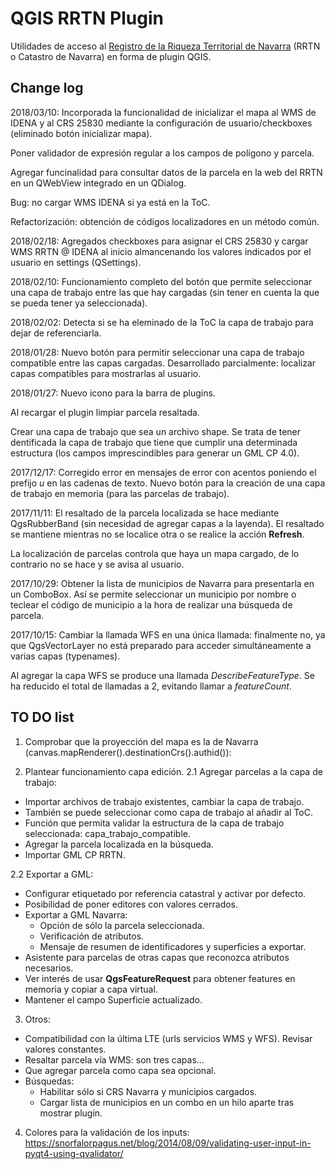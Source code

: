 # QGIS RRTN Plugin
Utilidades de acceso al [Registro de la Riqueza Territorial de Navarra](https://catastro.navarra.es) (RRTN o Catastro de Navarra) en forma de plugin QGIS.

## Change log
2018/03/10:
Incorporada la funcionalidad de inicializar el mapa al WMS de IDENA y al CRS 25830 mediante la configuración de usuario/checkboxes (eliminado botón inicializar mapa).

Poner validador de expresión regular a los campos de polígono y parcela.

Agregar funcinalidad para consultar datos de la parcela en la web del RRTN en un QWebView integrado en un QDialog.

Bug: no cargar WMS IDENA si ya está en la ToC.

Refactorización: obtención de códigos localizadores en un método común.

2018/02/18:
Agregados checkboxes para asignar el CRS 25830 y cargar WMS RRTN @ IDENA al inicio almancenando los valores indicados por el usuario en settings (QSettings).

2018/02/10:
Funcionamiento completo del botón que permite seleccionar una capa de trabajo entre las que hay cargadas (sin tener en cuenta la que se pueda tener ya seleccionada).

2018/02/02:
Detecta si se ha eleminado de la ToC la capa de trabajo para dejar de referenciarla.

2018/01/28: 
Nuevo botón para permitir seleccionar una capa de trabajo compatible entre las capas cargadas. Desarrollado parcialmente: localizar capas compatibles para mostrarlas al usuario.

2018/01/27: 
Nuevo icono para la barra de plugins.

Al recargar el plugin limpiar parcela resaltada.

Crear una capa de trabajo que sea un archivo shape. Se trata de tener  dentificada la capa de trabajo que tiene que cumplir una determinada estructura (los campos imprescindibles para generar un GML CP 4.0).

2017/12/17:
Corregido error en mensajes de error con acentos poniendo el prefijo _u_ en las cadenas de texto. Nuevo botón para la creación de una capa de trabajo en memoria (para las parcelas de trabajo).

2017/11/11:
El resaltado de la parcela localizada se hace mediante QgsRubberBand (sin necesidad de agregar capas a la layenda). El resaltado se mantiene mientras no se localice otra o se realice la acción **Refresh**.

La localización de parcelas controla que haya un mapa cargado, de lo contrario no se hace y se avisa al usuario.

2017/10/29: 
Obtener la lista de municipios de Navarra para presentarla en un ComboBox. Así se permite seleccionar un municipio por nombre o teclear el código de municipio a la hora de realizar una búsqueda de parcela.

2017/10/15: 
Cambiar la llamada WFS en una única llamada: finalmente no, ya que QgsVectorLayer no está preparado para acceder simultáneamente a varias capas (typenames).

Al agregar la capa WFS se produce una llamada _DescribeFeatureType_.
Se ha reducido el total de llamadas a 2, evitando llamar a _featureCount_.

## TO DO list
1. Comprobar que la proyección del mapa es la de Navarra (canvas.mapRenderer().destinationCrs().authid()):

2. Plantear funcionamiento capa edición.
2.1 Agregar parcelas a la capa de trabajo:
- Importar archivos de trabajo existentes, cambiar la capa de trabajo.
- También se puede seleccionar como capa de trabajo al añadir al ToC.
- Función que permita validar la estructura de la capa de trabajo seleccionada: capa_trabajo_compatible.
- Agregar la parcela localizada en la búsqueda.
- Importar GML CP RRTN.

2.2 Exportar a GML:
- Configurar etiquetado por referencia catastral y activar por defecto.
- Posibilidad de poner editores con valores cerrados.
- Exportar a GML Navarra: 
    - Opción de sólo la parcela seleccionada.
    - Verificación de atributos.
    - Mensaje de resumen de identificadores y superficies a exportar.
- Asistente para parcelas de otras capas que reconozca atributos necesarios.
- Ver interés de usar **QgsFeatureRequest** para obtener features en memoria y copiar a capa virtual.
- Mantener el campo Superficie actualizado.

3. Otros:
- Compatibilidad con la última LTE (urls servicios WMS y WFS). Revisar valores constantes.
- Resaltar parcela vía WMS: son tres capas...
- Que agregar parcela como capa sea opcional.
- Búsquedas:
    - Habilitar sólo si CRS Navarra y municipios cargados.
    - Cargar lista de municipios en un combo en un hilo aparte tras mostrar plugin.

4. Colores para la validación de los inputs:
https://snorfalorpagus.net/blog/2014/08/09/validating-user-input-in-pyqt4-using-qvalidator/